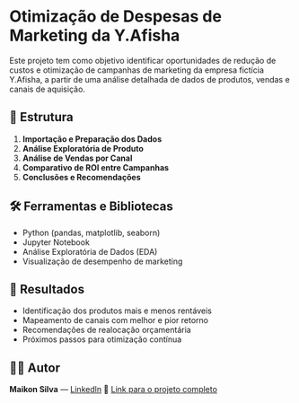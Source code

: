 # Otimização de Despesas de Marketing da Y.Afisha

Este projeto tem como objetivo identificar oportunidades de redução de custos e otimização de campanhas de marketing da empresa fictícia Y.Afisha, a partir de uma análise detalhada de dados de produtos, vendas e canais de aquisição.

## 📂 Estrutura
1. **Importação e Preparação dos Dados**  
2. **Análise Exploratória de Produto**  
3. **Análise de Vendas por Canal**  
4. **Comparativo de ROI entre Campanhas**  
5. **Conclusões e Recomendações**

## 🛠️ Ferramentas e Bibliotecas
- Python (pandas, matplotlib, seaborn)  
- Jupyter Notebook  
- Análise Exploratória de Dados (EDA)  
- Visualização de desempenho de marketing

## 🎯 Resultados
- Identificação dos produtos mais e menos rentáveis  
- Mapeamento de canais com melhor e pior retorno  
- Recomendações de realocação orçamentária  
- Próximos passos para otimização contínua  

## 👨‍💻 Autor
**Maikon Silva** — [Linkedln](https://www.linkedin.com/in/maikon-silva-457b98181/)
🔗 [Link para o projeto completo](COLOCAR_LINK_AQUI)
